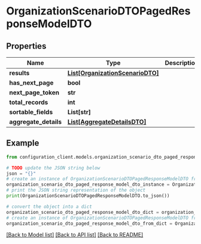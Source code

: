 # OrganizationScenarioDTOPagedResponseModelDTO


## Properties

Name | Type | Description | Notes
------------ | ------------- | ------------- | -------------
**results** | [**List[OrganizationScenarioDTO]**](OrganizationScenarioDTO.md) |  | [optional] 
**has_next_page** | **bool** |  | [optional] 
**next_page_token** | **str** |  | [optional] 
**total_records** | **int** |  | [optional] 
**sortable_fields** | **List[str]** |  | [optional] 
**aggregate_details** | [**List[AggregateDetailsDTO]**](AggregateDetailsDTO.md) |  | [optional] 

## Example

```python
from configuration_client.models.organization_scenario_dto_paged_response_model_dto import OrganizationScenarioDTOPagedResponseModelDTO

# TODO update the JSON string below
json = "{}"
# create an instance of OrganizationScenarioDTOPagedResponseModelDTO from a JSON string
organization_scenario_dto_paged_response_model_dto_instance = OrganizationScenarioDTOPagedResponseModelDTO.from_json(json)
# print the JSON string representation of the object
print(OrganizationScenarioDTOPagedResponseModelDTO.to_json())

# convert the object into a dict
organization_scenario_dto_paged_response_model_dto_dict = organization_scenario_dto_paged_response_model_dto_instance.to_dict()
# create an instance of OrganizationScenarioDTOPagedResponseModelDTO from a dict
organization_scenario_dto_paged_response_model_dto_from_dict = OrganizationScenarioDTOPagedResponseModelDTO.from_dict(organization_scenario_dto_paged_response_model_dto_dict)
```
[[Back to Model list]](../README.md#documentation-for-models) [[Back to API list]](../README.md#documentation-for-api-endpoints) [[Back to README]](../README.md)


